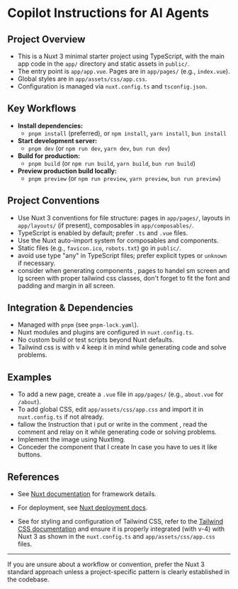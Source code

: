 # Copilot Instructions for AI Agents

## Project Overview
- This is a Nuxt 3 minimal starter project using TypeScript, with the main app code in the `app/` directory and static assets in `public/`.
- The entry point is `app/app.vue`. Pages are in `app/pages/` (e.g., `index.vue`).
- Global styles are in `app/assets/css/app.css`.
- Configuration is managed via `nuxt.config.ts` and `tsconfig.json`.

## Key Workflows
- **Install dependencies:**
  - `pnpm install` (preferred), or `npm install`, `yarn install`, `bun install`
- **Start development server:**
  - `pnpm dev` (or `npm run dev`, `yarn dev`, `bun run dev`)
- **Build for production:**
  - `pnpm build` (or `npm run build`, `yarn build`, `bun run build`)
- **Preview production build locally:**
  - `pnpm preview` (or `npm run preview`, `yarn preview`, `bun run preview`)

## Project Conventions
- Use Nuxt 3 conventions for file structure: pages in `app/pages/`, layouts in `app/layouts/` (if present), composables in `app/composables/`.
- TypeScript is enabled by default; prefer `.ts` and `.vue` files.
- Use the Nuxt auto-import system for composables and components.
- Static files (e.g., `favicon.ico`, `robots.txt`) go in `public/`.
- avoid use type "any" in TypeScript files; prefer explicit types or `unknown` if necessary.
- consider when generating components , pages to handel sm screen and lg screen with proper tailwind css classes, don't forget to fit the font and padding and margin in all screen.

## Integration & Dependencies
- Managed with `pnpm` (see `pnpm-lock.yaml`).
- Nuxt modules and plugins are configured in `nuxt.config.ts`.
- No custom build or test scripts beyond Nuxt defaults.
- Tailwind css is with v 4 keep it in mind while generating code and solve problems.
## Examples
- To add a new page, create a `.vue` file in `app/pages/` (e.g., `about.vue` for `/about`).
- To add global CSS, edit `app/assets/css/app.css` and import it in `nuxt.config.ts` if not already.
- fallow the Instruction that i put or write in the comment , read the comment and relay on it while generating code or solving problems.
- Implement the image using NuxtImg.
- Conceder the component that I create In case you have to ues it like buttons. 


## References
- See [Nuxt documentation](https://nuxt.com/docs/getting-started/introduction) for framework details.
- For deployment, see [Nuxt deployment docs](https://nuxt.com/docs/getting-started/deployment).

- See for styling and configuration of Tailwind CSS, refer to the [Tailwind CSS documentation](https://tailwindcss.com/docs/installation) and ensure it is properly integrated (with v-4) with Nuxt 3 as shown in the `nuxt.config.ts` and `app/assets/css/app.css` files.
---

If you are unsure about a workflow or convention, prefer the Nuxt 3 standard approach unless a project-specific pattern is clearly established in the codebase.